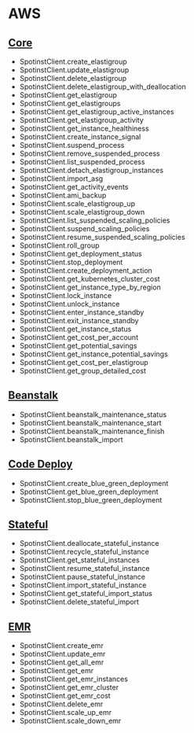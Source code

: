# AWS

## [Core](./core.md)
 * SpotinstClient.create_elastigroup
 * SpotinstClient.update_elastigroup
 * SpotinstClient.delete_elastigroup
 * SpotinstClient.delete_elastigroup_with_deallocation
 * SpotinstClient.get_elastigroup
 * SpotinstClient.get_elastigroups
 * SpotinstClient.get_elastigroup_active_instances
 * SpotinstClient.get_elastigroup_activity
 * SpotinstClient.get_instance_healthiness
 * SpotinstClient.create_instance_signal
 * SpotinstClient.suspend_process
 * SpotinstClient.remove_suspended_process
 * SpotinstClient.list_suspended_process
 * SpotinstClient.detach_elastigroup_instances
 * SpotinstClient.import_asg
 * SpotinstClient.get_activity_events
 * SpotinstClient.ami_backup
 * SpotinstClient.scale_elastigroup_up
 * SpotinstClient.scale_elastigroup_down
 * SpotinstClient.list_suspended_scaling_policies
 * SpotinstClient.suspend_scaling_policies
 * SpotinstClient.resume_suspended_scaling_policies
 * SpotinstClient.roll_group
 * SpotinstClient.get_deployment_status
 * SpotinstClient.stop_deployment
 * SpotinstClient.create_deployment_action
 * SpotinstClient.get_kubernetes_cluster_cost
 * SpotinstClient.get_instance_type_by_region
 * SpotinstClient.lock_instance
 * SpotinstClient.unlock_instance
 * SpotinstClient.enter_instance_standby
 * SpotinstClient.exit_instance_standby
 * SpotinstClient.get_instance_status
 * SpotinstClient.get_cost_per_account
 * SpotinstClient.get_potential_savings
 * SpotinstClient.get_instance_potential_savings
 * SpotinstClient.get_cost_per_elastigroup
 * SpotinstClient.get_group_detailed_cost

## [Beanstalk](./beanstalk.md)
 * SpotinstClient.beanstalk_maintenance_status
 * SpotinstClient.beanstalk_maintenance_start
 * SpotinstClient.beanstalk_maintenance_finish
 * SpotinstClient.beanstalk_import 

## [Code Deploy](./codedeploy.md)
 * SpotinstClient.create_blue_green_deployment
 * SpotinstClient.get_blue_green_deployment
 * SpotinstClient.stop_blue_green_deployment

## [Stateful](./stateful.md)
 * SpotinstClient.deallocate_stateful_instance
 * SpotinstClient.recycle_stateful_instance
 * SpotinstClient.get_stateful_instances
 * SpotinstClient.resume_stateful_instance
 * SpotinstClient.pause_stateful_instance
 * SpotinstClient.import_stateful_instance
 * SpotinstClient.get_stateful_import_status
 * SpotinstClient.delete_stateful_import

## [EMR](./emr.md)
 * SpotinstClient.create_emr
 * SpotinstClient.update_emr
 * SpotinstClient.get_all_emr
 * SpotinstClient.get_emr
 * SpotinstClient.get_emr_instances
 * SpotinstClient.get_emr_cluster
 * SpotinstClient.get_emr_cost
 * SpotinstClient.delete_emr
 * SpotinstClient.scale_up_emr
 * SpotinstClient.scale_down_emr
